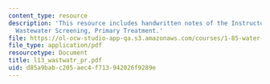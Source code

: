 ```yaml
---
content_type: resource
description: 'This resource includes handwritten notes of the Instructor on the topic:
  Wastewater Screening, Primary Treatment.'
file: https://ol-ocw-studio-app-qa.s3.amazonaws.com/courses/1-85-water-and-wastewater-treatment-engineering-spring-2006/d85a9babc205aec4f713942026f9289e_l13_wastwatr_pr.pdf
file_type: application/pdf
resourcetype: Document
title: l13_wastwatr_pr.pdf
uid: d85a9bab-c205-aec4-f713-942026f9289e
---
```

